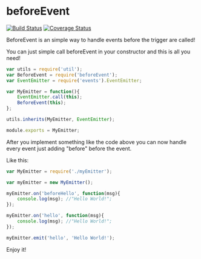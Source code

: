 beforeEvent
========
[![Build Status](https://travis-ci.org/thebergamo/beforeEvent.svg)](https://travis-ci.org/thebergamo/beforeEvent) [![Coverage Status](https://coveralls.io/repos/thebergamo/beforeEvent/badge.svg?branch=master)](https://coveralls.io/r/thebergamo/beforeEvent?branch=master)

BeforeEvent is an simple way to handle events before the trigger are called!

You can just simple call beforeEvent in your constructor and this is all you need!

```javascript
var utils = require('util');
var BeforeEvent = require('beforeEvent');
var EventEmitter = require('events').EventEmitter;

var MyEmitter = function(){
	EventEmitter.call(this);
	BeforeEvent(this);
};

utils.inherits(MyEmitter, EventEmitter);

module.exports = MyEmitter;

```

After you implement something like the code above you can now handle every event just adding "before" before the event.

Like this:

```javascript
var MyEmitter = require('./myEmitter');

var myEmitter = new MyEmitter();

myEmitter.on('beforeHello', function(msg){
	console.log(msg); //"Hello World!";
});

myEmitter.on('hello', function(msg){
	console.log(msg); //"Hello World!";
});

myEmitter.emit('hello', 'Hello World!');

```

Enjoy it!
